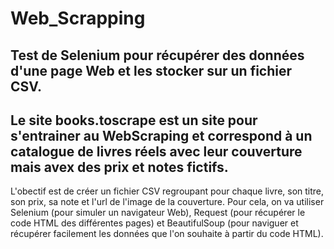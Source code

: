 # Web_Scrapping

## Test de Selenium pour récupérer des données d'une page Web et les stocker sur un fichier CSV.

## Le site books.toscrape est un site pour s'entrainer au WebScraping et correspond à un catalogue de livres réels avec leur couverture mais avex des prix et notes fictifs.

L'obectif est de créer un fichier CSV regroupant pour chaque livre, son titre, son prix, sa note et l'url de l'image de la couverture. Pour cela, on va utiliser Selenium (pour simuler un navigateur Web), Request (pour récupérer le code HTML des différentes pages) et BeautifulSoup (pour naviguer et récupérer facilement les données que l'on souhaite à partir du code HTML).